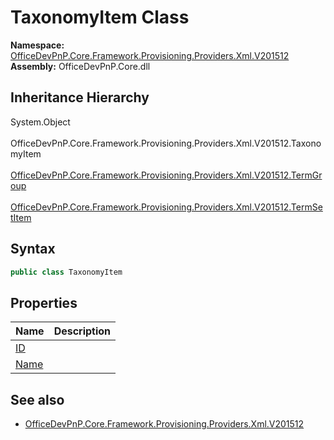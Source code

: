 # TaxonomyItem Class
  

**Namespace:** [OfficeDevPnP.Core.Framework.Provisioning.Providers.Xml.V201512](OfficeDevPnP.Core.Framework.Provisioning.Providers.Xml.V201512.md)  
**Assembly:** OfficeDevPnP.Core.dll  
## Inheritance Hierarchy
System.Object  
&ensp;OfficeDevPnP.Core.Framework.Provisioning.Providers.Xml.V201512.TaxonomyItem  
&emsp;[OfficeDevPnP.Core.Framework.Provisioning.Providers.Xml.V201512.TermGroup](OfficeDevPnP.Core.Framework.Provisioning.Providers.Xml.V201512.TermGroup.md)  
&emsp;[OfficeDevPnP.Core.Framework.Provisioning.Providers.Xml.V201512.TermSetItem](OfficeDevPnP.Core.Framework.Provisioning.Providers.Xml.V201512.TermSetItem.md)  
## Syntax
```C#
public class TaxonomyItem
```
## Properties
|**Name**|**Description**|
|:-----|:-----|
| [ID](OfficeDevPnP.Core.Framework.Provisioning.Providers.Xml.V201512.TaxonomyItem.ID.md) | 
| [Name](OfficeDevPnP.Core.Framework.Provisioning.Providers.Xml.V201512.TaxonomyItem.Name.md) | 
## See also
- [OfficeDevPnP.Core.Framework.Provisioning.Providers.Xml.V201512](OfficeDevPnP.Core.Framework.Provisioning.Providers.Xml.V201512.md)
